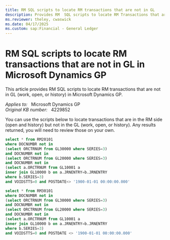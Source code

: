 ```yaml
---
title: RM SQL scripts to locate RM transactions that are not in GL
description: Provides RM  SQL scripts to locate RM Transactions that are not in GL in Microsoft Dynamics GP.
ms.reviewer: theley, cwaswick
ms.date: 04/17/2025
ms.custom: sap:Financial - General Ledger
---
```

# RM SQL scripts to locate RM transactions that are not in GL in Microsoft Dynamics GP

This article provides RM SQL scripts to locate RM transactions that are not in GL (work, open, or history) in Microsoft Dynamics GP.

_Applies to:_ &nbsp; Microsoft Dynamics GP  
_Original KB number:_ &nbsp; 4229852

You can use the scripts below to locate transactions that are in the RM side (open and history) but not in the GL (work, open, or history). Any results returned, you will need to review those on your own.

```sql
select * from RM20101
where DOCNUMBR not in
(select ORCTRNUM from GL30000 where SERIES=3)
and DOCNUMBR not in
(select ORCTRNUM from GL20000 where SERIES=3)
and DOCNUMBR not in
(select a.ORCTRNUM from GL10001 a
inner join GL10000 b on a.JRNENTRY=b.JRNENTRY
where b.SERIES=3)
and VOIDSTTS=0 and POSTDATE<> '1900-01-01 00:00:00.000'
```

```sql
select * from RM30101
where DOCNUMBR not in 
(select ORCTRNUM from GL30000 where SERIES=3)
and DOCNUMBR not in
(select ORCTRNUM from GL20000 where SERIES=3)
and DOCNUMBR not in 
(select a.ORCTRNUM from GL10001 a
inner join GL10000 b on a.JRNENTRY=b.JRNENTRY
where b.SERIES=3)
and VOIDSTTS=0 and POSTDATE <> '1900-01-01 00:00:00.000'
```
